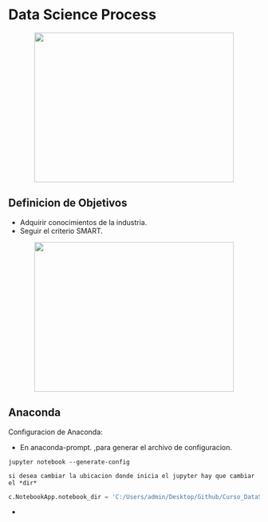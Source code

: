 # Data Science Process 

<p align="center">
	<img width="400" height="300" src="https://docs.microsoft.com/en-us/azure/machine-learning/team-data-science-process/media/overview/tdsp-lifecycle2.png">
</p>

## Definicion de Objetivos 

* Adquirir conocimientos de la industria.
* Seguir el criterio SMART. 

<p align="center">
	<img width="400" height="300" src="https://images-eu.ssl-images-amazon.com/images/I/41SgFrdCatL.jpg">
</p>

## Anaconda

Configuracion de Anaconda: 

* En anaconda-prompt. ,para generar el archivo de configuracion. 

```console
jupyter notebook --generate-config 
```
	si desea cambiar la ubicacion donde inicia el jupyter hay que cambiar el *dir*

```python
c.NotebookApp.notebook_dir = 'C:/Users/admin/Desktop/Github/Curso_DataScience/Clase2/Codigo/'
```

* 




